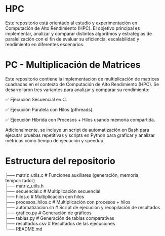 # HPC
Este repositorio está orientado al estudio y experimentación en Computación de Alto Rendimiento (HPC). El objetivo principal es implementar, analizar y comparar distintos algoritmos y estrategias de paralelización con el fin de evaluar su eficiencia, escalabilidad y rendimiento en diferentes escenarios.

# PC - Multiplicación de Matrices

Este repositorio contiene la implementación de multiplicación de matrices cuadradas en el contexto de Computación de Alto Rendimiento (HPC). Se desarrollaron tres variantes para analizar y comparar su rendimiento:

✅ Ejecución Secuencial en C.

✅ Ejecución Paralela con Hilos (pthreads).

✅ Ejecución Híbrida con Procesos + Hilos usando memoria compartida.

Adicionalmente, se incluye un script de automatización en Bash para ejecutar pruebas repetitivas y scripts en Python para graficar y analizar métricas como tiempo de ejecución y speedup.

# Estructura del repositorio

├── matriz_utils.c         # Funciones auxiliares (generación, memoria, temporizador)<br />
├── matriz_utils.h<br />
├── secuencial.c           # Multiplicación secuencial<br />
├── hilos.c                # Multiplicación con hilos<br />
├── procesos_hilos.c       # Multiplicación con procesos + hilos<br />
├── automatizacion.sh      # Script de ejecución y recopilación de resultados<br />
├── grafico.py             # Generación de gráficos<br />
├── tablas.py              # Generación de tablas comparativas<br />
├── resultados.csv         # Resultados de las ejecuciones<br />
└── README.md<br />


